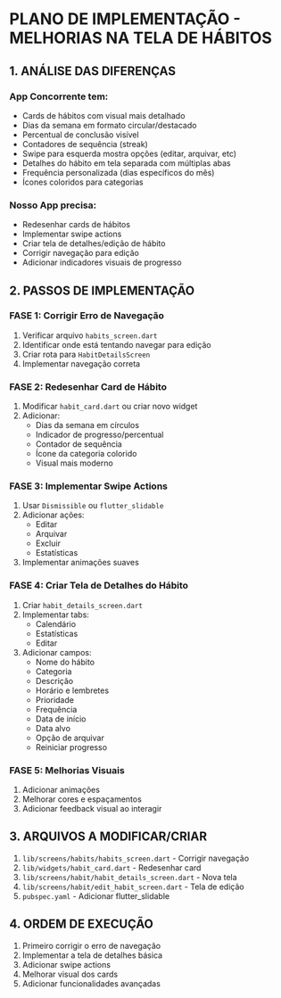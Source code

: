 # PLANO DE IMPLEMENTAÇÃO - MELHORIAS NA TELA DE HÁBITOS

## 1. ANÁLISE DAS DIFERENÇAS

### App Concorrente tem:
- Cards de hábitos com visual mais detalhado
- Dias da semana em formato circular/destacado
- Percentual de conclusão visível
- Contadores de sequência (streak)
- Swipe para esquerda mostra opções (editar, arquivar, etc)
- Detalhes do hábito em tela separada com múltiplas abas
- Frequência personalizada (dias específicos do mês)
- Ícones coloridos para categorias

### Nosso App precisa:
- Redesenhar cards de hábitos
- Implementar swipe actions
- Criar tela de detalhes/edição de hábito
- Corrigir navegação para edição
- Adicionar indicadores visuais de progresso

## 2. PASSOS DE IMPLEMENTAÇÃO

### FASE 1: Corrigir Erro de Navegação
1. Verificar arquivo `habits_screen.dart`
2. Identificar onde está tentando navegar para edição
3. Criar rota para `HabitDetailsScreen`
4. Implementar navegação correta

### FASE 2: Redesenhar Card de Hábito
1. Modificar `habit_card.dart` ou criar novo widget
2. Adicionar:
   - Dias da semana em círculos
   - Indicador de progresso/percentual
   - Contador de sequência
   - Ícone da categoria colorido
   - Visual mais moderno

### FASE 3: Implementar Swipe Actions
1. Usar `Dismissible` ou `flutter_slidable`
2. Adicionar ações:
   - Editar
   - Arquivar
   - Excluir
   - Estatísticas
3. Implementar animações suaves

### FASE 4: Criar Tela de Detalhes do Hábito
1. Criar `habit_details_screen.dart`
2. Implementar tabs:
   - Calendário
   - Estatísticas
   - Editar
3. Adicionar campos:
   - Nome do hábito
   - Categoria
   - Descrição
   - Horário e lembretes
   - Prioridade
   - Frequência
   - Data de início
   - Data alvo
   - Opção de arquivar
   - Reiniciar progresso

### FASE 5: Melhorias Visuais
1. Adicionar animações
2. Melhorar cores e espaçamentos
3. Adicionar feedback visual ao interagir

## 3. ARQUIVOS A MODIFICAR/CRIAR

1. `lib/screens/habits/habits_screen.dart` - Corrigir navegação
2. `lib/widgets/habit_card.dart` - Redesenhar card
3. `lib/screens/habit/habit_details_screen.dart` - Nova tela
4. `lib/screens/habit/edit_habit_screen.dart` - Tela de edição
5. `pubspec.yaml` - Adicionar flutter_slidable

## 4. ORDEM DE EXECUÇÃO

1. Primeiro corrigir o erro de navegação
2. Implementar a tela de detalhes básica
3. Adicionar swipe actions
4. Melhorar visual dos cards
5. Adicionar funcionalidades avançadas
